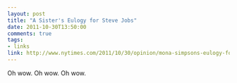 ```yaml
---
layout: post
title: "A Sister's Eulogy for Steve Jobs"
date: 2011-10-30T13:50:00
comments: true
tags:
- links
link: http://www.nytimes.com/2011/10/30/opinion/mona-simpsons-eulogy-for-steve-jobs.html?_r=1&pagewanted=all
---
```

Oh wow. Oh wow. Oh wow.
